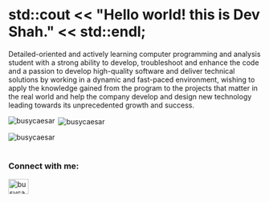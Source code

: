 # std::cout << "Hello world! this is Dev Shah." << std::endl; ##
Detailed-oriented and actively learning computer programming and analysis
student with a strong ability to develop, troubleshoot and enhance the code and
a passion to develop high-quality software and deliver technical solutions by
working in a dynamic and fast-paced environment, wishing to apply the knowledge
gained from the program to the projects that matter in the real world and help
the company develop and design new technology leading towards its unprecedented
growth and success.

<table border="0">
  <tr>
    <p>
      <img
        align="left"
        src="https://github-readme-stats.vercel.app/api/top-langs?username=busycaesar&show_icons=true&locale=en&layout=compact"
        alt="busycaesar"
      />
    </p>
    <p>
      &nbsp;<img
        align="center"
        src="https://github-readme-stats.vercel.app/api?username=busycaesar&show_icons=true&locale=en"
        alt="busycaesar"
      />
    </p>
    <p>
      <img
        align="center"
        src="https://github-readme-streak-stats.herokuapp.com/?user=busycaesar&"
        alt="busycaesar"
      />
    </p>
  </tr>
</table>

<h3 align="left">Connect with me:</h3>
<p align="left">
  <a href="https://linkedin.com/in/busycaesar" target="blank"
    ><img
      align="center"
      src="https://raw.githubusercontent.com/rahuldkjain/github-profile-readme-generator/master/src/images/icons/Social/linked-in-alt.svg"
      alt="busycaesar"
      height="30"
      width="40"
  /></a>
</p>

<!---
busycaesar/busycaesar is a ✨ special ✨ repository because its `README.md` (this file) appears on your GitHub profile.
You can click the Preview link to take a look at your changes.
--->
